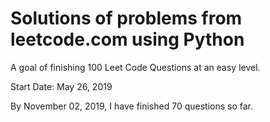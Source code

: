 # Solutions of problems from leetcode.com using Python

A goal of finishing 100 Leet Code Questions at an easy level.

Start Date: May 26, 2019

By November 02, 2019, I have finished 70 questions so far.



